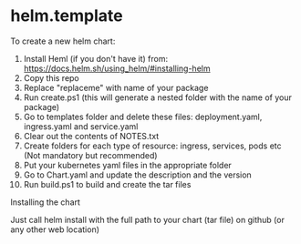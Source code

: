 # helm.template

To create a new helm chart:

1. Install Heml (if you don't have it) from: https://docs.helm.sh/using_helm/#installing-helm
2. Copy this repo
3. Replace "replaceme" with name of your package
4. Run create.ps1 (this will generate a nested folder with the name of your package)
5. Go to templates folder and delete these files: deployment.yaml, ingress.yaml and service.yaml
6. Clear out the contents of NOTES.txt
7. Create folders for each type of resource: ingress, services, pods etc (Not mandatory but recommended)
8. Put your kubernetes yaml files in the appropriate folder
9. Go to Chart.yaml and update the description and the version
10. Run build.ps1 to build and create the tar files


Installing the chart

Just call helm install with the full path to your chart (tar file) on github (or any other web location)